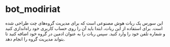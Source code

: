 # bot_modiriat
این سورس یک ربات هوش مصنوعی است که برای مدیریت گروه‌های چت طراحی شده است. برای استفاده از این ربات، ابتدا باید آن را روی حساب کاربری خود راه‌اندازی کنید و شماره تلفن خود را وارد کنید. سپس ربات را به عنوان ادمین در گروه خود اضافه کنید تا بتواند مدیریت گروه را انجام دهد.
